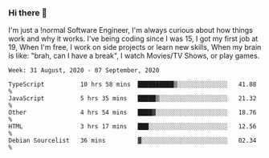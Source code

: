 ### Hi there 👋

I'm just a !normal Software Engineer, I'm always curious about how things work and why it works. I've being coding since I was 15, I got my first job at 19, When I'm free, I work on side projects or learn new skills, When my brain is like: "brah, can I have a break", I watch Movies/TV Shows, or play games.

<!--START_SECTION:waka-->
```text
Week: 31 August, 2020 - 07 September, 2020

TypeScript          10 hrs 58 mins  ██████████▒░░░░░░░░░░░░░░   41.88 % 
JavaScript          5 hrs 35 mins   █████▒░░░░░░░░░░░░░░░░░░░   21.32 % 
Other               4 hrs 54 mins   ████▓░░░░░░░░░░░░░░░░░░░░   18.76 % 
HTML                3 hrs 17 mins   ███░░░░░░░░░░░░░░░░░░░░░░   12.56 % 
Debian Sourcelist   36 mins         ▓░░░░░░░░░░░░░░░░░░░░░░░░   02.34 % 
```
<!--END_SECTION:waka-->

<!--
**Oudmane/Oudmane** is a ✨ _special_ ✨ repository because its `README.md` (this file) appears on your GitHub profile.

Here are some ideas to get you started:

- 🔭 I’m currently working on ...
- 🌱 I’m currently learning ...
- 👯 I’m looking to collaborate on ...
- 🤔 I’m looking for help with ...
- 💬 Ask me about ...
- 📫 How to reach me: ...
- 😄 Pronouns: ...
- ⚡ Fun fact: ...
-->
